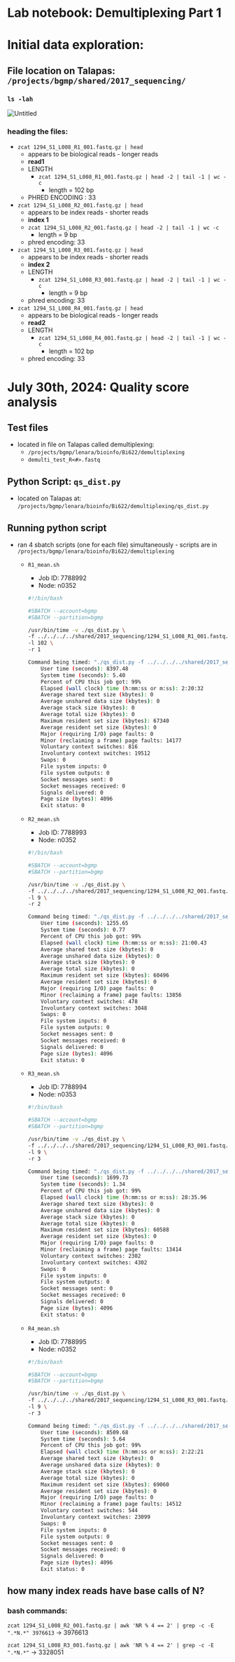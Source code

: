 # Lab notebook: Demultiplexing Part 1

# Initial data exploration:

## File location on Talapas: `/projects/bgmp/shared/2017_sequencing/`

### `ls -lah`

![Untitled](Lab%20notebook%20Demultiplexing%20Part%201%20adfe0c668cc443649018ebe729388835/Untitled.png)

### heading the files:

- `zcat 1294_S1_L008_R1_001.fastq.gz | head`
    - appears to be biological reads - longer reads
    - **read1**
    - LENGTH
        - `zcat 1294_S1_L008_R1_001.fastq.gz | head -2 | tail -1 | wc -c`
            - length = 102 bp
    - PHRED ENCODING : 33
- `zcat 1294_S1_L008_R2_001.fastq.gz | head`
    - appears to be index reads - shorter reads
    - **index 1**
    - `zcat 1294_S1_L008_R2_001.fastq.gz | head -2 | tail -1 | wc -c`
        - length = 9 bp
    - phred encoding: 33
- `zcat 1294_S1_L008_R3_001.fastq.gz | head`
    - appears to be index reads - shorter reads
    - **index 2**
    - LENGTH
        - `zcat 1294_S1_L008_R3_001.fastq.gz | head -2 | tail -1 | wc -c`
            - length = 9 bp
    - phred encoding:  33
- `zcat 1294_S1_L008_R4_001.fastq.gz | head`
    - appears to be biological reads - longer reads
    - **read2**
    - LENGTH
        - `zcat 1294_S1_L008_R4_001.fastq.gz | head -2 | tail -1 | wc -c`
            - length = 102 bp
    - phred encoding: 33

# July 30th, 2024: Quality score analysis

## Test files

- located in file on Talapas called demultiplexing:
    - `/projects/bgmp/lenara/bioinfo/Bi622/demultiplexing`
    - `demulti_test_R<#>.fastq`

## Python Script: `qs_dist.py`

- located on Talapas at: `/projects/bgmp/lenara/bioinfo/Bi622/demultiplexing/qs_dist.py`

## Running python script

- ran 4 sbatch scripts (one for each file) simultaneously - scripts are in `/projects/bgmp/lenara/bioinfo/Bi622/demultiplexing`
    - `R1_mean.sh`
        - Job ID: 7788992
        - Node:  n0352
        
        ```bash
        #!/bin/bash
        
        #SBATCH --account=bgmp                    
        #SBATCH --partition=bgmp                  
        
        /usr/bin/time -v ./qs_dist.py \
        -f ../../../../shared/2017_sequencing/1294_S1_L008_R1_001.fastq.gz \
        -l 102 \
        -r 1
        ```
        
        ```bash
        Command being timed: "./qs_dist.py -f ../../../../shared/2017_sequencing/1294_S1_L008_R1_001.fastq.gz -l 102 -r 1"
        	User time (seconds): 8397.48
        	System time (seconds): 5.40
        	Percent of CPU this job got: 99%
        	Elapsed (wall clock) time (h:mm:ss or m:ss): 2:20:32
        	Average shared text size (kbytes): 0
        	Average unshared data size (kbytes): 0
        	Average stack size (kbytes): 0
        	Average total size (kbytes): 0
        	Maximum resident set size (kbytes): 67340
        	Average resident set size (kbytes): 0
        	Major (requiring I/O) page faults: 0
        	Minor (reclaiming a frame) page faults: 14177
        	Voluntary context switches: 816
        	Involuntary context switches: 19512
        	Swaps: 0
        	File system inputs: 0
        	File system outputs: 0
        	Socket messages sent: 0
        	Socket messages received: 0
        	Signals delivered: 0
        	Page size (bytes): 4096
        	Exit status: 0
        
        ```
        
    - `R2_mean.sh`
        - Job ID: 7788993
        - Node:  n0352
        
        ```bash
        #!/bin/bash
        
        #SBATCH --account=bgmp                    
        #SBATCH --partition=bgmp                  
        
        /usr/bin/time -v ./qs_dist.py \
        -f ../../../../shared/2017_sequencing/1294_S1_L008_R2_001.fastq.gz \
        -l 9 \
        -r 2
        ```
        
        ```bash
        Command being timed: "./qs_dist.py -f ../../../../shared/2017_sequencing/1294_S1_L008_R2_001.fastq.gz -l 9 -r 2"
        	User time (seconds): 1255.65
        	System time (seconds): 0.77
        	Percent of CPU this job got: 99%
        	Elapsed (wall clock) time (h:mm:ss or m:ss): 21:00.43
        	Average shared text size (kbytes): 0
        	Average unshared data size (kbytes): 0
        	Average stack size (kbytes): 0
        	Average total size (kbytes): 0
        	Maximum resident set size (kbytes): 60496
        	Average resident set size (kbytes): 0
        	Major (requiring I/O) page faults: 0
        	Minor (reclaiming a frame) page faults: 13856
        	Voluntary context switches: 478
        	Involuntary context switches: 3048
        	Swaps: 0
        	File system inputs: 0
        	File system outputs: 0
        	Socket messages sent: 0
        	Socket messages received: 0
        	Signals delivered: 0
        	Page size (bytes): 4096
        	Exit status: 0
        ```
        
    - `R3_mean.sh`
        - Job ID: 7788994
        - Node:  n0353
        
        ```bash
        #!/bin/bash
        
        #SBATCH --account=bgmp                    
        #SBATCH --partition=bgmp                  
        
        /usr/bin/time -v ./qs_dist.py \
        -f ../../../../shared/2017_sequencing/1294_S1_L008_R3_001.fastq.gz \
        -l 9 \
        -r 3
        ```
        
        ```bash
        Command being timed: "./qs_dist.py -f ../../../../shared/2017_sequencing/1294_S1_L008_R3_001.fastq.gz -l 9 -r 3"
        	User time (seconds): 1699.73
        	System time (seconds): 1.34
        	Percent of CPU this job got: 99%
        	Elapsed (wall clock) time (h:mm:ss or m:ss): 28:35.96
        	Average shared text size (kbytes): 0
        	Average unshared data size (kbytes): 0
        	Average stack size (kbytes): 0
        	Average total size (kbytes): 0
        	Maximum resident set size (kbytes): 60588
        	Average resident set size (kbytes): 0
        	Major (requiring I/O) page faults: 0
        	Minor (reclaiming a frame) page faults: 13414
        	Voluntary context switches: 2302
        	Involuntary context switches: 4302
        	Swaps: 0
        	File system inputs: 0
        	File system outputs: 0
        	Socket messages sent: 0
        	Socket messages received: 0
        	Signals delivered: 0
        	Page size (bytes): 4096
        	Exit status: 0
        ```
        
    - `R4_mean.sh`
        - Job ID: 7788995
        - Node:  n0352
        
        ```bash
        #!/bin/bash
        
        #SBATCH --account=bgmp                    
        #SBATCH --partition=bgmp                  
        
        /usr/bin/time -v ./qs_dist.py \
        -f ../../../../shared/2017_sequencing/1294_S1_L008_R3_001.fastq.gz \
        -l 9 \
        -r 3
        ```
        
        ```bash
        Command being timed: "./qs_dist.py -f ../../../../shared/2017_sequencing/1294_S1_L008_R4_001.fastq.gz -l 102 -r 4"
        	User time (seconds): 8509.68
        	System time (seconds): 5.64
        	Percent of CPU this job got: 99%
        	Elapsed (wall clock) time (h:mm:ss or m:ss): 2:22:21
        	Average shared text size (kbytes): 0
        	Average unshared data size (kbytes): 0
        	Average stack size (kbytes): 0
        	Average total size (kbytes): 0
        	Maximum resident set size (kbytes): 69060
        	Average resident set size (kbytes): 0
        	Major (requiring I/O) page faults: 0
        	Minor (reclaiming a frame) page faults: 14512
        	Voluntary context switches: 544
        	Involuntary context switches: 23099
        	Swaps: 0
        	File system inputs: 0
        	File system outputs: 0
        	Socket messages sent: 0
        	Socket messages received: 0
        	Signals delivered: 0
        	Page size (bytes): 4096
        	Exit status: 0
        ```
        

## how many index reads have base calls of N?

### bash commands:

`zcat 1294_S1_L008_R2_001.fastq.gz | awk 'NR % 4 == 2' | grep -c -E ".*N.*" 3976613` → 3976613

`zcat 1294_S1_L008_R3_001.fastq.gz | awk 'NR % 4 == 2' | grep -c -E ".*N.*"` → 3328051